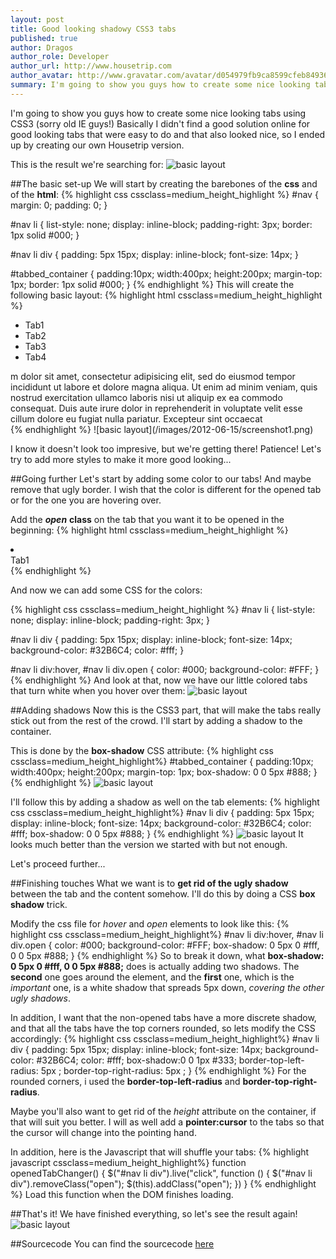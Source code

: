 ```yaml
---
layout: post
title: Good looking shadowy CSS3 tabs
published: true
author: Dragos
author_role: Developer
author_url: http://www.housetrip.com
author_avatar: http://www.gravatar.com/avatar/d054979fb9ca8599cfeb84936172dc28?s=36
summary: I'm going to show you guys how to create some nice looking tabs using CSS3 (sorry old IE guys!) Basically I didn't find a good solution online for good looking tabs that were easy to do and that also looked nice, so I ended up by creating our own Housetrip version.
---
```

I'm going to show you guys how to create some nice looking tabs using CSS3 (sorry old IE guys!)
Basically I didn't find a good solution online for good looking tabs that were easy to do and that also looked nice, so I ended up by creating our own Housetrip version.

This is the result we're searching for:
![basic layout](/images/2012-06-15/result.png)

##The basic set-up
We will start by creating the barebones of the **css** and of the **html**:
{% highlight css cssclass=medium_height_highlight %}
  #nav {
    margin: 0;
    padding: 0;
  }

  #nav li {
    list-style: none;
    display: inline-block;
    padding-right: 3px;
    border: 1px solid #000;
    }

  #nav li div {
    padding: 5px 15px;
    display: inline-block;
    font-size: 14px;
  }

  #tabbed_container {
    padding:10px;
    width:400px;
    height:200px;
    margin-top: 1px;
    border: 1px solid #000;
  }
{% endhighlight %}
This will create the following basic layout:
{% highlight html cssclass=medium_height_highlight %}
  <ul id="nav">
    <li><div>Tab1</div></li>
    <li><div>Tab2</div></li>
    <li><div>Tab3</div></li>
    <li><div>Tab4</div></li>
  </ul>
  <div id="tabbed_container">
    m dolor sit amet, consectetur adipisicing elit, sed do eiusmod tempor incididunt ut labore et dolore magna aliqua. Ut enim ad minim veniam, quis nostrud exercitation ullamco laboris nisi ut aliquip ex ea commodo consequat. Duis aute irure dolor in reprehenderit in voluptate velit esse cillum dolore eu fugiat nulla pariatur. Excepteur sint occaecat
  </div>
{% endhighlight %}
![basic layout](/images/2012-06-15/screenshot1.png)

I know it doesn't look too impresive, but we're getting there! Patience! Let's try to add more styles to make it more good looking...

##Going further
Let's start by adding some color to our tabs! And maybe remove that ugly border. I wish that the color is different for the opened tab or for the one you are hovering over.

Add the ***open*** **class** on the tab that you want it to be opened in the beginning:
{% highlight html cssclass=medium_height_highlight %}
  <li><div class="open">Tab1</div></li>
{% endhighlight %}

And now we can add some CSS for the colors:

{% highlight css cssclass=medium_height_highlight %}
  #nav li {
    list-style: none;
    display: inline-block;
    padding-right: 3px;
    }

  #nav li div {
    padding: 5px 15px;
    display: inline-block;
    font-size: 14px;
    background-color: #32B6C4;
    color: #fff;
  }

  #nav li div:hover, #nav li div.open {
    color: #000;
    background-color: #FFF;
  }
{% endhighlight %}
And look at that, now we have our little colored tabs that turn white when you hover over them:
![basic layout](/images/2012-06-15/screenshot2.png)

##Adding shadows
Now this is the CSS3 part, that will make the tabs really stick out from the rest of the crowd.
I'll start by adding a shadow to the container.

This is done by the **box-shadow** CSS attribute:
{% highlight css cssclass=medium_height_highlight%}
 #tabbed_container {
    padding:10px;
    width:400px;
    height:200px;
    margin-top: 1px;
    box-shadow: 0 0 5px #888;
  }
{% endhighlight %}
![basic layout](/images/2012-06-15/screenshot3.png)

I'll follow this by adding a shadow as well on the tab elements:
{% highlight css cssclass=medium_height_highlight%}
  #nav li div {
    padding: 5px 15px;
    display: inline-block;
    font-size: 14px;
    background-color: #32B6C4;
    color: #fff;
    box-shadow: 0 0 5px #888;
  }
{% endhighlight %}
![basic layout](/images/2012-06-15/screenshot4.png)
It looks much better than the version we started with but not enough.

Let's proceed further...

##Finishing touches
What we want is to **get rid of the ugly shadow** between the tab and the content somehow. I'll do this by doing a CSS **box shadow** trick.

Modify the css file for *hover* and *open* elements to look like this:
{% highlight css cssclass=medium_height_highlight%}
  #nav li div:hover, #nav li div.open {
    color: #000;
    background-color: #FFF;
    box-shadow: 0 5px 0 #fff, 0 0 5px #888;
  }
{% endhighlight %}
So to break it down, what **box-shadow: 0 5px 0 #fff, 0 0 5px #888;** does is actually adding two shadows. The **second** one goes around the element, and the **first** one, which is the *important* one, is a white shadow that spreads 5px down, *covering the other ugly shadows*.

In addition, I want that the non-opened tabs have a more discrete shadow, and that all the tabs have the top corners rounded, so lets modify the CSS accordingly:
{% highlight css cssclass=medium_height_highlight%}
  #nav li div {
    padding: 5px 15px;
    display: inline-block;
    font-size: 14px;
    background-color: #32B6C4;
    color: #fff;
    box-shadow:0 0 1px #333;
    border-top-left-radius: 5px ;
    border-top-right-radius: 5px ;
  }
{% endhighlight %}
For the rounded corners, i used the **border-top-left-radius** and **border-top-right-radius**.

Maybe you'll also want to get rid of the *height* attribute on the container, if that will suit you better. I will as well add a **pointer:cursor** to the tabs so that the cursor will change into the pointing hand.

In addition, here is the Javascript that will shuffle your tabs:
{% highlight javascript cssclass=medium_height_highlight%}
  function openedTabChanger() {
    $("#nav li div").live("click", function () {
      $("#nav li div").removeClass("open");
      $(this).addClass("open");
    })
  }
{% endhighlight %}
Load this function when the DOM finishes loading.

##That's it!
We have finished everything, so let's see the result again!
![basic layout](/images/2012-06-15/result.png)

##Sourcecode
You can find the sourcecode [here](http://jsfiddle.net/dmiron/JU5fx/1/)
